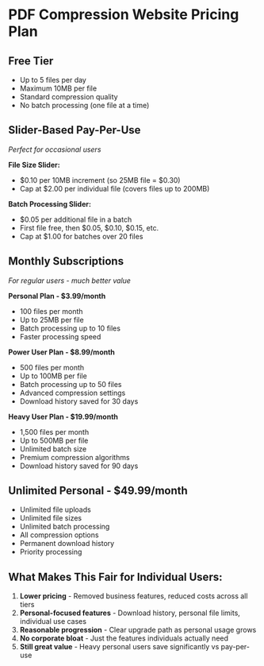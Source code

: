 # PDF Compression Website Pricing Plan

## **Free Tier**
- Up to 5 files per day
- Maximum 10MB per file
- Standard compression quality
- No batch processing (one file at a time)

## **Slider-Based Pay-Per-Use**
*Perfect for occasional users*

**File Size Slider:**
- $0.10 per 10MB increment (so 25MB file = $0.30)
- Cap at $2.00 per individual file (covers files up to 200MB)

**Batch Processing Slider:**
- $0.05 per additional file in a batch
- First file free, then $0.05, $0.10, $0.15, etc.
- Cap at $1.00 for batches over 20 files

## **Monthly Subscriptions**
*For regular users - much better value*

**Personal Plan - $3.99/month**
- 100 files per month
- Up to 25MB per file
- Batch processing up to 10 files
- Faster processing speed

**Power User Plan - $8.99/month**
- 500 files per month  
- Up to 100MB per file
- Batch processing up to 50 files
- Advanced compression settings
- Download history saved for 30 days

**Heavy User Plan - $19.99/month**
- 1,500 files per month
- Up to 500MB per file
- Unlimited batch size
- Premium compression algorithms
- Download history saved for 90 days

## **Unlimited Personal - $49.99/month**
- Unlimited file uploads
- Unlimited file sizes
- Unlimited batch processing
- All compression options
- Permanent download history
- Priority processing

## **What Makes This Fair for Individual Users:**

1. **Lower pricing** - Removed business features, reduced costs across all tiers
2. **Personal-focused features** - Download history, personal file limits, individual use cases
3. **Reasonable progression** - Clear upgrade path as personal usage grows
4. **No corporate bloat** - Just the features individuals actually need
5. **Still great value** - Heavy personal users save significantly vs pay-per-use